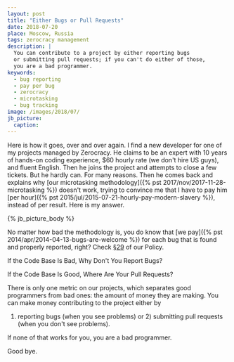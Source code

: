 ```yaml
---
layout: post
title: "Either Bugs or Pull Requests"
date: 2018-07-20
place: Moscow, Russia
tags: zerocracy management
description: |
  You can contribute to a project by either reporting bugs
  or submitting pull requests; if you can't do either of those,
  you are a bad programmer.
keywords:
  - bug reporting
  - pay per bug
  - zerocracy
  - microtasking
  - bug tracking
image: /images/2018/07/
jb_picture:
  caption:
---
```


Here is how it goes, over and over again. I find a new developer for one of
my projects managed by Zerocracy. He claims to be an expert with 10 years
of hands-on coding experience, $60 hourly rate (we don't hire US guys),
and fluent English. Then he joins the project and attempts
to close a few tickets. But he hardly can. For many reasons. Then he comes back
and explains why [our microtasking methodology]({% pst 2017/nov/2017-11-28-microtasking %})
doesn't work, trying to convince me
that I have to pay him [per hour]({% pst 2015/jul/2015-07-21-hourly-pay-modern-slavery %}),
instead of per result. Here is my answer.

<!--more-->

{% jb_picture_body %}

No matter how bad the methodology is, you do know that [we pay]({% pst 2014/apr/2014-04-13-bugs-are-welcome %})
for each bug that is found and properly reported, right?
Check [§29](http://www.zerocracy.com/policy.html#29) of our Policy.

If the Code Base Is Bad, Why Don't You Report Bugs?

If the Code Base Is Good, Where Are Your Pull Requests?

There is only one metric on our projects, which separates good programmers
from bad ones: the amount of money they are making.
You can make money contributing to the project either by
1) reporting bugs (when you see problems)
or 2) submitting pull requests (when you don't see problems).

If none of that works for you, you are a bad programmer.

Good bye.

